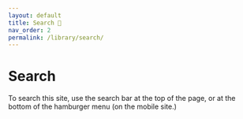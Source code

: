 ```yaml
---
layout: default
title: Search 🔎
nav_order: 2
permalink: /library/search/
---
```


# Search

To search this site, use the search bar at the top of the page, or at the bottom of the hamburger menu (on the mobile site.)
